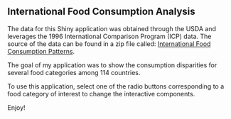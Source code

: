 ## International Food Consumption Analysis

The data for this Shiny application was obtained through the USDA and leverages the 1996 International Comparison Program (ICP) data.  The source of the data can be found in a zip file called: [International Food Consumption Patterns](http://www.ers.usda.gov/data-products/international-food-consumption-patterns.aspx#26217).

The goal of my application was to show the consumption disparities for several food categories among 114 countries.

To use this application, select one of the radio buttons corresponding to a food category of interest to change the interactive components.  

Enjoy!
